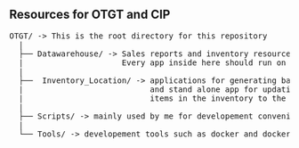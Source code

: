 ## Resources for OTGT and CIP


<pre>
OTGT/ -> This is the root directory for this repository
  |
  ├── Datawarehouse/ -> Sales reports and inventory resources
  |                     Every app inside here should run on a dedicated server
  |
  ├──  Inventory_Location/ -> applications for generating barcode shelf labels
  |                           and stand alone app for updating locations for
  |                           items in the inventory to the shops POS database
  |
  ├── Scripts/ -> mainly used by me for developement convenience
  |
  └── Tools/ -> developement tools such as docker and docker-compose scripts
</pre>
